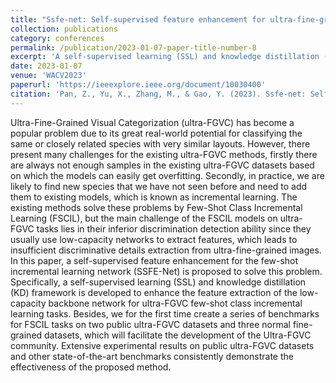 ```yaml
---
title: "Ssfe-net: Self-supervised feature enhancement for ultra-fine-grained few-shot class incremental learning"
collection: publications
category: conferences
permalink: /publication/2023-01-07-paper-title-number-8
excerpt: 'A self-supervised learning (SSL) and knowledge distillation (KD) framework is developed to enhance the feature extraction of the low-capacity backbone network for ultra-FGVC few-shot class incremental learning tasks. '
date: 2023-01-07
venue: 'WACV2023'
paperurl: 'https://ieeexplore.ieee.org/document/10030400'
citation: 'Pan, Z., Yu, X., Zhang, M., & Gao, Y. (2023). Ssfe-net: Self-supervised feature enhancement for ultra-fine-grained few-shot class incremental learning. In Proceedings of the IEEE/CVF winter conference on applications of computer vision (pp. 6275-6284).'
---
```


Ultra-Fine-Grained Visual Categorization (ultra-FGVC) has become a popular problem due to its great real-world potential for classifying the same or closely related species with very similar layouts. However, there present many challenges for the existing ultra-FGVC methods, firstly there are always not enough samples in the existing ultra-FGVC datasets based on which the models can easily get overfitting. Secondly, in practice, we are likely to find new species that we have not seen before and need to add them to existing models, which is known as incremental learning. The existing methods solve these problems by Few-Shot Class Incremental Learning (FSCIL), but the main challenge of the FSCIL models on ultra-FGVC tasks lies in their inferior discrimination detection ability since they usually use low-capacity networks to extract features, which leads to insufficient discriminative details extraction from ultra-fine-grained images. In this paper, a self-supervised feature enhancement for the few-shot incremental learning network (SSFE-Net) is proposed to solve this problem. Specifically, a self-supervised learning (SSL) and knowledge distillation (KD) framework is developed to enhance the feature extraction of the low-capacity backbone network for ultra-FGVC few-shot class incremental learning tasks. Besides, we for the first time create a series of benchmarks for FSCIL tasks on two public ultra-FGVC datasets and three normal fine-grained datasets, which will facilitate the development of the Ultra-FGVC community. Extensive experimental results on public ultra-FGVC datasets and other state-of-the-art benchmarks consistently demonstrate the effectiveness of the proposed method.
